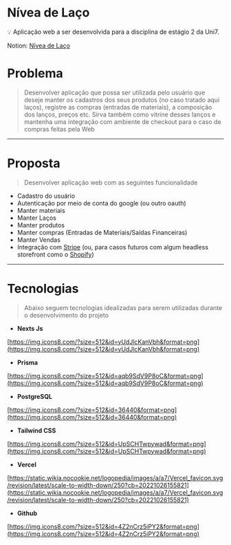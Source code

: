 # Nívea de Laço

<aside>
💡 Aplicação web a ser desenvolvida para a disciplina de estágio 2 da Uni7.

</aside>

Notion: [Nívea de Laço](https://www.notion.so/N-vea-de-La-o-d7fe249169ec4a6397d3230df622732d?pvs=21) 

# Problema

> Desenvolver aplicação que possa ser utilizada pelo usuário que deseje manter os cadastros dos seus produtos (no caso tratado aqui laços), registre as compras (entradas de materiais), a composição dos lanços, preços etc. Sirva também como vitrine desses lanços e mantenha uma integração com ambiente de checkout para o caso de compras feitas pela Web
> 

---

# Proposta

> Desenvolver aplicação web com as seguintes funcionalidade
> 
- Cadastro do usuário
- Autenticação por meio de conta do google (ou outro oauth)
- Manter materiais
- Manter Laços
- Manter produtos
- Manter compras (Entradas de Materiais/Saídas Financeiras)
- Manter Vendas
- Integração com [Stripe](https://stripe.com/docs/development?locale=pt-BR) (ou, para casos futuros com algum headless storefront como o [Shopify](https://shopify.dev/))

---

# Tecnologias

> Abaixo seguem tecnologias idealizadas para serem utilizadas durante o desenvolvimento do projeto
> 

- **Nexts Js**

[https://img.icons8.com/?size=512&id=yUdJlcKanVbh&format=png](https://img.icons8.com/?size=512&id=yUdJlcKanVbh&format=png)

- **Prisma**

[https://img.icons8.com/?size=512&id=aqb9SdV9P8oC&format=png](https://img.icons8.com/?size=512&id=aqb9SdV9P8oC&format=png)

- **PostgreSQL**

[https://img.icons8.com/?size=512&id=36440&format=png](https://img.icons8.com/?size=512&id=36440&format=png)

- **Tailwind CSS**

[https://img.icons8.com/?size=512&id=UpSCHTwpywad&format=png](https://img.icons8.com/?size=512&id=UpSCHTwpywad&format=png)

- **Vercel**

[https://static.wikia.nocookie.net/logopedia/images/a/a7/Vercel_favicon.svg/revision/latest/scale-to-width-down/250?cb=20221026155821](https://static.wikia.nocookie.net/logopedia/images/a/a7/Vercel_favicon.svg/revision/latest/scale-to-width-down/250?cb=20221026155821)

- **Github**

[https://img.icons8.com/?size=512&id=4Z2nCrz5iPY2&format=png](https://img.icons8.com/?size=512&id=4Z2nCrz5iPY2&format=png)
